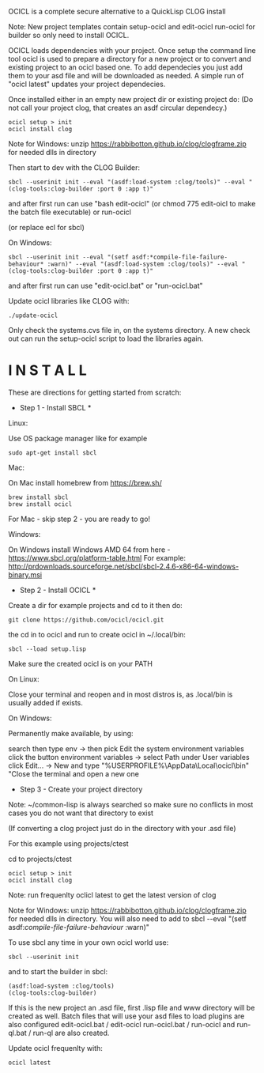 OCICL is a complete secure alternative to a QuickLisp CLOG install

Note: New project templates contain setup-ocicl and edit-ocicl run-ocicl
      for builder so only need to install OCICL.

OCICL loads dependencies with your project. Once setup the command line
tool ocicl is used to prepare a directory for a new project or to convert
and existing project to an ocicl based one. To add dependecies you just
add them to your asd file and will be downloaded as needed. A simple
run of "ocicl latest" updates your project dependecies.

Once installed either in an empty new project dir or existing project do:
(Do not call your project clog, that creates an asdf circular dependecy.)

```
ocicl setup > init
ocicl install clog
```
Note for Windows: unzip https://rabbibotton.github.io/clog/clogframe.zip for
                  needed dlls in directory

Then start to dev with the CLOG Builder:

```
sbcl --userinit init --eval "(asdf:load-system :clog/tools)" --eval "(clog-tools:clog-builder :port 0 :app t)"
```
and after first run can use "bash edit-ocicl" (or chmod 775 edit-oicl to make the batch file executable) or
run-ocicl

(or replace ecl for sbcl)

On Windows:

```
sbcl --userinit init --eval "(setf asdf:*compile-file-failure-behaviour* :warn)" --eval "(asdf:load-system :clog/tools)" --eval "(clog-tools:clog-builder :port 0 :app t)"
```
and after first run can use "edit-ocicl.bat" or "run-ocicl.bat"


Update ocicl libraries like CLOG with:

```
./update-ocicl
```

Only check the systems.cvs file in, on the systems directory. A new check out
can run the setup-ocicl script to load the libraries again.

I N S T A L L
=============

These are directions for getting started from scratch:

* Step 1 - Install SBCL *

Linux:

Use OS package manager like for example

```
sudo apt-get install sbcl
```

Mac:

On Mac install homebrew from https://brew.sh/

```
brew install sbcl
brew install ocicl
```

For Mac - skip step 2 - you are ready to go!

Windows:

On Windows install Windows AMD 64 from here -
  https://www.sbcl.org/platform-table.html
For example:
   http://prdownloads.sourceforge.net/sbcl/sbcl-2.4.6-x86-64-windows-binary.msi


* Step 2 - Install OCICL *

Create a dir for example projects and cd to it then do:

```
git clone https://github.com/ocicl/ocicl.git
```

the cd in to ocicl and run to create ocicl in ~/.local/bin:

```
sbcl --load setup.lisp
```

Make sure the created ocicl is on your PATH

On Linux:

Close your terminal and reopen and in most distros is, as .local/bin is usually
added if exists.

On Windows:

Permanently make available, by using:

search then type env -> then pick Edit the system environment variables
click the button environment variables -> select Path under User variables
click Edit... -> New and type "%USERPROFILE%\AppData\Local\ocicl\bin\"
"Close the terminal and open a new one


* Step 3 - Create your project directory

Note: ~/common-lisp is always searched so make sure no conflicts in most cases
      you do not want that directory to exist

(If converting a clog project just do in the directory with your .asd file)

For this example using projects/ctest

cd to projects/ctest

```
ocicl setup > init
ocicl install clog
```
Note: run frequenlty oclicl latest to get the latest version of clog

Note for Windows: unzip https://rabbibotton.github.io/clog/clogframe.zip for
                  needed dlls in directory. You will also need to add to sbcl
                  --eval "(setf asdf:*compile-file-failure-behaviour* :warn)"

To use sbcl any time in your own ocicl world use:
```
sbcl --userinit init
```

and to start the builder in sbcl:

```
(asdf:load-system :clog/tools)
(clog-tools:clog-builder)
```

If this is the new project an .asd file, first .lisp file and www directory
will be created as well. Batch files that will use your asd files to load
plugins are also configured edit-ocicl.bat / edit-ocicl run-ocicl.bat / run-ocicl
and run-ql.bat / run-ql are also created.

Update ocicl frequenlty with:

```
ocicl latest
```
